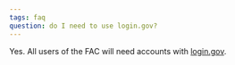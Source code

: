 ```yaml
---
tags: faq
question: do I need to use login.gov?
---
```


Yes. All users of the FAC will need accounts with [login.gov](https://login.gov).